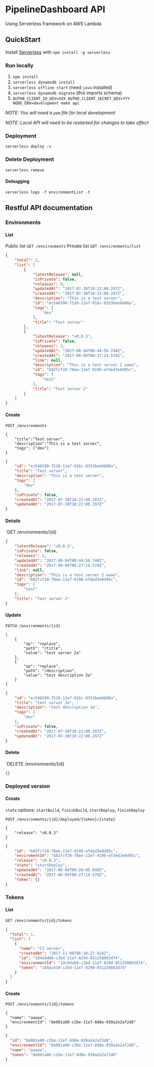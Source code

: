 # PipelineDashboard API

Using Serverless framework on AWS Lambda

## QuickStart

Install [Serverless](https://serverless.com) with `npm install -g serverless`.

### Run locally

1. `npm install`
2. `serverless dynamodb install`
3. `serverless offline start` (need `java` installed)
4. `serverless dynamodb migrate` (this imports schema)
5. `AUTH0_CLIENT_ID_DEV=XXX AUTH0_CLIENT_SECRET_DEV=YYY NODE_ENV=development make api`

*NOTE: You will need a `pem` file for local development*

*NOTE: Local API will need to be restarted for changes to take effect*

### Deployment

`serverless deploy -v`

### Delete Deployment

`serverless remove`

#### Debugging

`serverless logs -f environmentList -t`

## Restful API documentation

### Environments

#### List

Public list `GET /environments`
Private list `GET /environments/list`

```json
{
    "total": 2,
    "list": [
        {
            "latestRelease": null,
            "isPrivate": false,
            "releases": 0,
            "updatedAt": "2017-07-30T10:22:00.297Z",
            "createdAt": "2017-07-30T10:22:00.297Z",
            "description": "This is a test server",
            "id": "ec546590-7510-11e7-91bc-8353beebb88a",
            "tags": [
                "dev"
            ],
            "title": "Test server"
        },
        {
            "latestRelease": "v0.0.3",
            "isPrivate": false,
            "releases": 2,
            "updatedAt": "2017-08-04T08:44:56.748Z",
            "createdAt": "2017-08-04T08:27:14.578Z",
            "link": null,
            "description": "This is a test server 2 aaaa",
            "id": "b82fcf20-78ee-11e7-9196-efded3e8d95c",
            "tags": [
                "test"
            ],
            "title": "Test server 2"
        }
    ]
}
```

#### Create

```
POST /environments

{
	"title":"Test server",
	"description":"This is a test server",
	"tags": ["dev"]
}

```

```json
{
    "id": "ec546590-7510-11e7-91bc-8353beebb88a",
    "title": "Test server",
    "description": "This is a test server",
    "tags": [
        "dev"
    ],
    "isPrivate": false,
    "createdAt": "2017-07-30T10:22:00.297Z",
    "updatedAt": "2017-07-30T10:22:00.297Z"
}
```

#### Details

`GET /environments/{id}

```json
{
    "latestRelease": "v0.0.3",
    "isPrivate": false,
    "releases": 2,
    "updatedAt": "2017-08-04T08:44:56.748Z",
    "createdAt": "2017-08-04T08:27:14.578Z",
    "link": null,
    "description": "This is a test server 2 aaaa",
    "id": "b82fcf20-78ee-11e7-9196-efded3e8d95c",
    "tags": [
        "test"
    ],
    "title": "Test server 2"
}
```

#### Update

```
PATCH /environments/{id}

[
	{
		"op": "replace",
		"path": "/title",
		"value": "test server 2a"
	},
	{
		"op": "replace",
		"path": "/description",
		"value": "test description 2a"
	}
]
```

```json
{
    "id": "ec546590-7510-11e7-91bc-8353beebb88a",
    "title": "test server 2a",
    "description": "test description 2a",
    "tags": [
        "dev"
    ],
    "isPrivate": false,
    "createdAt": "2017-07-30T10:22:00.297Z",
    "updatedAt": "2017-07-30T10:22:00.297Z"
}
```

#### Delete

`DELETE /environments/{id}

```json
{}
```

### Deployed version

#### Create

`state` options: `startBuild`, `finishBuild`, `startDeploy`, `finishDeploy`

```
POST /environments/{id}/deployed/{token}/{state}

{
	"release": "v0.0.3"
}
```

```json
{
    "id": "b82fcf20-78ee-11e7-9196-efded3e8d95c",
    "enviromentId": "b82fcf20-78ee-11e7-9196-efded3e8d95c",
    "release": "v0.0.3",
    "state": "startDeploy",
    "updatedAt": "2017-08-04T08:28:05.848Z",
    "createdAt": "2017-08-04T08:27:14.578Z",
    "token": {}
}
```

### Tokens

#### List

```
GET /environments/{id}/tokens
```

```json
{
  "total": 1,
  "list": [
    {
      "name": "CI server",
      "createdAt": "2017-11-06T06:38:27.024Z",
      "id": "184a9d00-c2bd-11e7-829d-851258883d74",
      "environmentId": "14c9dab0-c2bd-11e7-829d-851258883d74",
      "token": "184ac410-c2bd-11e7-829d-851258883d74"
    }
  ]
}
```

#### Create

```
POST /environments/{id}/tokens

{
  "name": "aaaaa",
  "environmentId": "8e081a80-c2be-11e7-8d8e-939a2e2af2d8"
}
```

```json
{
  "id": "8e081a80-c2be-11e7-8d8e-939a2e2af2d8",
  "environmentId": "8e081a80-c2be-11e7-8d8e-939a2e2af2d8",
  "name": "aaaaa",
  "token": "8e081a80-c2be-11e7-8d8e-939a2e2af2d8"
}
```
